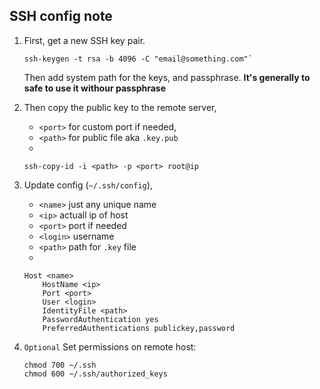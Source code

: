 ## SSH config note

1. First, get a new SSH key pair.

    ```
    ssh-keygen -t rsa -b 4096 -C "email@something.com"`
    ```

    Then add system path for the keys, and passphrase.
    **It's generally to safe to use it withour passphrase**

2. Then copy the public key to the remote server, 

    - `<port>` for custom port if needed, 
    - `<path>` for public file aka `.key.pub`
    -
    ```
    ssh-copy-id -i <path> -p <port> root@ip
    ```

4. Update config (`~/.ssh/config`),

    - `<name>` just any unique name
    - `<ip>` actuall ip of host
    - `<port>` port if needed
    - `<login>` username
    - `<path>` path for `.key` file
    - 
    ```
    Host <name>
        HostName <ip>
        Port <port>
        User <login>
        IdentityFile <path>
        PasswordAuthentication yes
        PreferredAuthentications publickey,password
    ```

3. `Optional` Set permissions on remote host:
    ``` 
    chmod 700 ~/.ssh
    chmod 600 ~/.ssh/authorized_keys
    ```
